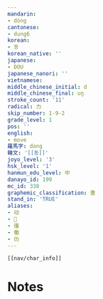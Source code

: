 ```yaml
---
mandarin:
- dòng
cantonese:
- dung6
korean:
- 동
korean_native: ''
japanese:
- DOU
japanese_nanori: ''
vietnamese:
middle_chinese_initial: d
middle_chinese_final: uŋ
stroke_count: '11'
radical: 力
skip_number: 1-9-2
grade_level: 1
pos: ''
english:
- move
羅馬字: dong
韓文: '[[동]]'
joyo_level: '3'
hsk_level: '1'
hanmun_edu_level: 中
danayo_id: 199
mc_id: 338
graphemic_classification: 重
stand_in: 'TRUE'
aliases:
- 动
- 𨔝
- 㣫
- 働
- 仂
---
```

```meta-bind-embed
[[nav/char_info]]
```

# Notes
